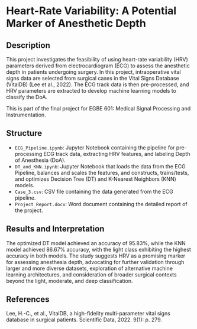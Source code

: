 # Heart-Rate Variability: A Potential Marker of Anesthetic Depth

## Description
This project investigates the feasibility of using heart-rate variability (HRV) parameters derived from electrocardiogram (ECG) to assess the anesthetic depth in patients undergoing surgery. In this project, intraoperative vital signs data are selected from surgical cases in the Vital Signs Database (VitalDB) (Lee et al., 2022). The ECG track data is then pre-processed, and HRV parameters are extracted to develop machine learning models to classify the DoA. 

This is part of the final project for EGBE 601: Medical Signal Processing and Instrumentation. 

## Structure
- `ECG_Pipeline.ipynb`: Jupyter Notebook containing the pipeline for pre-processing ECG track data, extracting HRV features, and labeling Depth of Anesthesia (DoA).
- `DT_and_KNN.ipynb`: Jupyter Notebook that loads the data from the ECG Pipeline, balances and scales the features, and constructs, trains/tests, and optimizes Decision Tree (DT) and K-Nearest Neighbors (KNN) models.
- `Case_3.csv`: CSV file containing the data generated from the ECG pipeline.
- `Project_Report.docx`: Word document containing the detailed report of the project.

## Results and Interpretation
The optimized DT model achieved an accuracy of 95.83%, while the KNN model achieved 86.67% accuracy, with the light class exhibiting the highest accuracy in both models. The study suggests HRV as a promising marker for assessing anesthesia depth, advocating for further validation through larger and more diverse datasets, exploration of alternative machine learning architectures, and consideration of broader surgical contexts beyond the light, moderate, and deep classification.

## References
Lee, H.-C., et al., VitalDB, a high-fidelity multi-parameter vital signs database in surgical patients. Scientific Data, 2022. 9(1): p. 279.